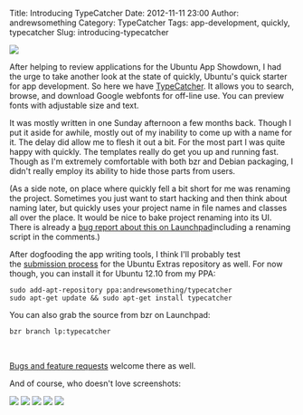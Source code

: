 Title: Introducing TypeCatcher
Date: 2012-11-11 23:00
Author: andrewsomething
Category: TypeCatcher
Tags: app-development, quickly, typecatcher
Slug: introducing-typecatcher

![][1]

After helping to review applications for the Ubuntu App Showdown, I had
the urge to take another look at the state of quickly, Ubuntu's quick
starter for app development. So here we have [TypeCatcher][]. It allows
you to search, browse, and download Google webfonts for off-line use.
You can preview fonts with adjustable size and text.

It was mostly written in one Sunday afternoon a few months back. Though
I put it aside for awhile, mostly out of my inability to come up with a
name for it. The delay did allow me to flesh it out a bit. For the most
part I was quite happy with quickly. The templates really do get you up
and running fast. Though as I'm extremely comfortable with both bzr and
Debian packaging, I didn't really employ its ability to hide those parts
from users.

(As a side note, on place where quickly fell a bit short for me was
renaming the project. Sometimes you just want to start hacking and then
think about naming later, but quickly uses your project name in file
names and classes all over the place. It would be nice to bake project
renaming into its UI. There is already a [bug report about this on
Launchpad][]including a renaming script in the comments.)

After dogfooding the app writing tools, I think I'll probably test
the [submission process][] for the Ubuntu Extras repository as well. For
now though, you can install it for Ubuntu 12.10 from my PPA:

    sudo add-apt-repository ppa:andrewsomething/typecatcher
    sudo apt-get update && sudo apt-get install typecatcher

You can also grab the source from bzr on Launchpad:

    bzr branch lp:typecatcher

 

[Bugs and feature requests][] welcome there as well.

And of course, who doesn't love screenshots:

  ![][2]
  ![][3]
  ![][4]
  ![][5]
  ![][6]

 

  [1]: {filename}/images/2012/11/typecatcher_0012.png
  [TypeCatcher]: https://launchpad.net/typecatcher
  [bug report about this on Launchpad]: https://bugs.launchpad.net/quickly/+bug/667492
  [submission process]: http://developer.ubuntu.com/publish/
  [Bugs and feature requests]: https://bugs.launchpad.net/typecatcher
  [2]: {filename}/images/2012/11/selection_005.png
  [3]: {filename}/images/2012/11/typecatcher_003.png
  [4]: {filename}/images/2012/11/typecatcher_004.png
  [5]: {filename}/images/2012/11/typecatcher_006.png
  [6]: {filename}/images/2012/11/typecatcher_002.png

